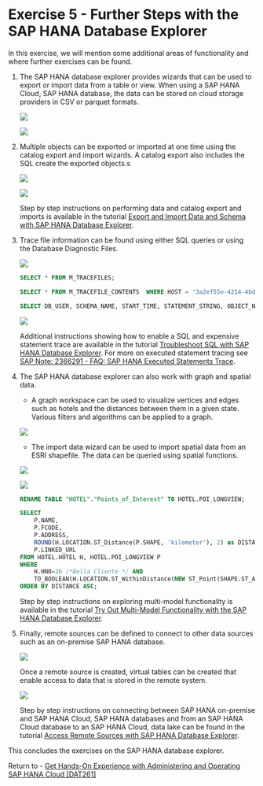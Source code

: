 # Exercise 5 - Further Steps with the SAP HANA Database Explorer

In this exercise, we will mention some additional areas of functionality and where further exercises can be found.   

1. The SAP HANA database explorer provides wizards that can be used to export or import data from a table or view.    When using a SAP HANA Cloud, SAP HANA database, the data can be stored on cloud storage providers in CSV or parquet formats.  

    ![](images/ExportData.png)

    ![](images/ExportDataWizard.png)

    

2. Multiple objects can be exported or imported at one time using the catalog export and import wizards.  A catalog export also includes the SQL create the exported objects.s

    ![](images/ExportDataCatalog.png)

    ![](images/ExportDataCatalogWizard.png)
    
    Step by step instructions on performing data and catalog export and imports is available in the tutorial [Export and Import Data and Schema with SAP HANA Database Explorer](https://developers.sap.com/tutorials/hana-dbx-export-import.html).


3. Trace file information can be found using either SQL queries or using the Database Diagnostic Files.  

    ![](images/TraceFilesWthSQL.png)

    ```SQL
    SELECT * FROM M_TRACEFILES;

    SELECT * FROM M_TRACEFILE_CONTENTS  WHERE HOST = '3a2ef55e-4214-4bd9-adfc-f547d8e2d384' AND FILE_NAME='indexserver_3a2ef55e-4214-4bd9-adfc-f547d8e2d384.30040.000.trc';

    SELECT DB_USER, SCHEMA_NAME, START_TIME, STATEMENT_STRING, OBJECT_NAME FROM M_EXECUTED_STATEMENTS;
    ```

    ![](images/ExecutedStatementsTrace.png) 

    Additional instructions showing how to enable a SQL and expensive statement trace are available in the tutorial [Troubleshoot SQL with SAP HANA Database Explorer](https://developers.sap.com/tutorials/hana-dbx-multi-model.html).  For more on executed statement tracing see [SAP Note: 2366291 - FAQ: SAP HANA Executed Statements Trace](https://launchpad.support.sap.com/#/notes/2366291).

4. The SAP HANA database explorer can also work with graph and spatial data.

    * A graph workspace can be used to visualize vertices and edges such as hotels and the distances between them in a given state.  Various filters and algorithms can be applied to a graph.

    ![](images/Graph.png)

    * The import data wizard can be used to import spatial data from an ESRI shapefile.  The data can be queried using spatial functions.

    ![](images/ImportESRIShapefile.png)

    ![](images/Spatial.png) 

    ```SQL
    RENAME TABLE "HOTEL"."Points_of_Interest" TO HOTEL.POI_LONGVIEW;

    SELECT
        P.NAME,
        P.FCODE,
        P.ADDRESS,
        ROUND(H.LOCATION.ST_Distance(P.SHAPE, 'kilometer'), 2) as DISTANCE,
        P.LINKED_URL
    FROM HOTEL.HOTEL H, HOTEL.POI_LONGVIEW P
    WHERE
        H.HNO=26 /*Bella Cliente */ AND
        TO_BOOLEAN(H.LOCATION.ST_WithinDistance(NEW ST_Point(SHAPE.ST_AsWKT(), 4326), 3, 'kilometer')) = TRUE
    ORDER BY DISTANCE ASC;
    ```

    Step by step instructions on exploring multi-model functionality is available in the tutorial [Try Out Multi-Model Functionality with the SAP HANA Database Explorer](https://developers.sap.com/tutorials/hana-dbx-multi-model.html).

5. Finally, remote sources can be defined to connect to other data sources such as an on-premise SAP HANA database.  

    ![](images/AddRemoteSource.png)

    Once a remote source is created, virtual tables can be created that enable access to data that is stored in the remote system.

    ![](images/VirtualTables.png)

    Step by step instructions on connecting between SAP HANA on-premise and SAP HANA Cloud, SAP HANA databases and from an SAP HANA Cloud database to an SAP HANA Cloud, data lake can be found in the tutorial [Access Remote Sources with SAP HANA Database Explorer](https://developers.sap.com/tutorials/hana-dbx-remote-sources.html).

This concludes the exercises on the SAP HANA database explorer.

Return to - [Get Hands-On Experience with Administering and Operating SAP HANA Cloud [DAT261]](../../README.md)